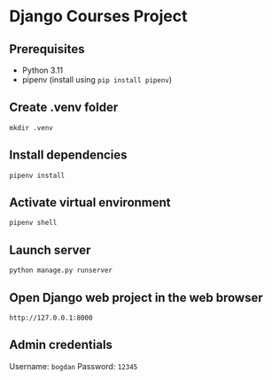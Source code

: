 # Django Courses Project

## Prerequisites

- Python 3.11
- pipenv (install using `pip install pipenv`)

## Create .venv folder

`mkdir .venv`

## Install dependencies

`pipenv install`

## Activate virtual environment

`pipenv shell`

## Launch server

`python manage.py runserver`

## Open Django web project in the web browser

`http://127.0.0.1:8000`

## Admin credentials

Username: `bogdan`
Password: `12345`
